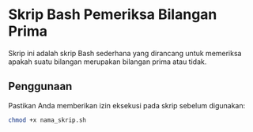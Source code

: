 # Skrip Bash Pemeriksa Bilangan Prima

Skrip ini adalah skrip Bash sederhana yang dirancang untuk memeriksa apakah suatu bilangan merupakan bilangan prima atau tidak.

## Penggunaan

Pastikan Anda memberikan izin eksekusi pada skrip sebelum digunakan:

```bash
chmod +x nama_skrip.sh

